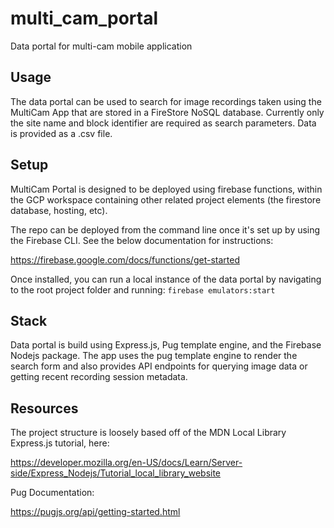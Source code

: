 # multi_cam_portal
Data portal for multi-cam mobile application

## Usage
The data portal can be used to search for image recordings taken using the MultiCam App that are stored in a FireStore NoSQL database. Currently only the site name and block identifier are required as search parameters. Data is provided as a .csv file.

## Setup
MultiCam Portal is designed to be deployed using firebase functions, within the GCP workspace containing other related project elements (the firestore database, hosting, etc).

The repo can be deployed from the command line once it's set up by using the Firebase CLI. See the below documentation for instructions:

https://firebase.google.com/docs/functions/get-started

Once installed, you can run a local instance of the data portal by navigating to the root project folder and running:
`firebase emulators:start`

## Stack
Data portal is build using Express.js, Pug template engine, and the Firebase Nodejs package. The app uses the pug template engine to render the search form and also provides API endpoints for querying image data or getting recent recording session metadata. 


## Resources
The project structure is loosely based off of the MDN Local Library Express.js tutorial, here:

https://developer.mozilla.org/en-US/docs/Learn/Server-side/Express_Nodejs/Tutorial_local_library_website

Pug Documentation:

https://pugjs.org/api/getting-started.html




